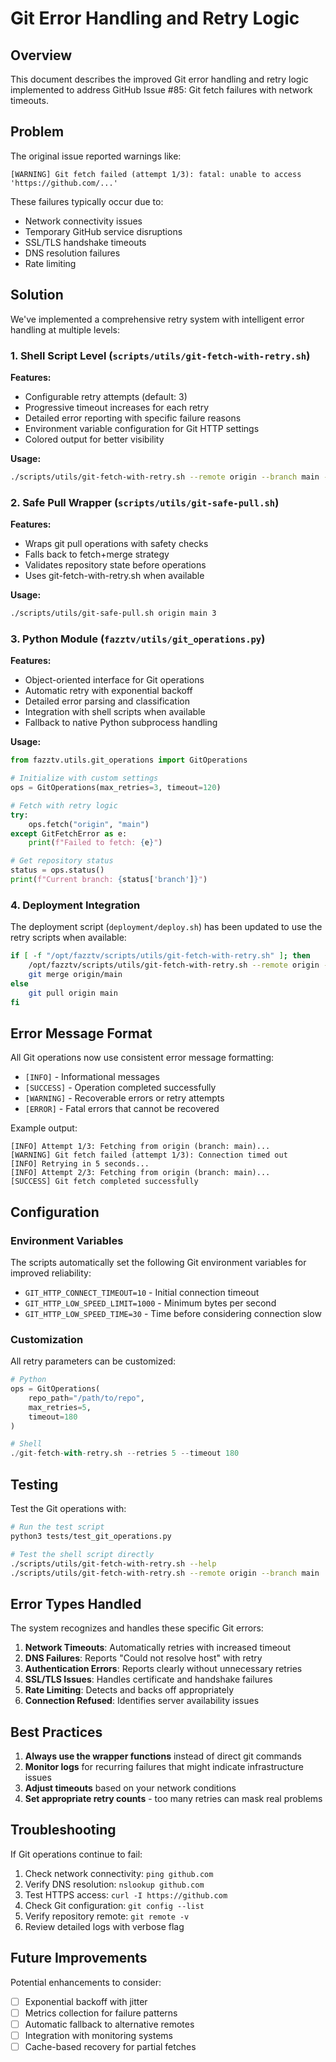 # Git Error Handling and Retry Logic

## Overview

This document describes the improved Git error handling and retry logic implemented to address GitHub Issue #85: Git fetch failures with network timeouts.

## Problem

The original issue reported warnings like:
```
[WARNING] Git fetch failed (attempt 1/3): fatal: unable to access 'https://github.com/...'
```

These failures typically occur due to:
- Network connectivity issues
- Temporary GitHub service disruptions
- SSL/TLS handshake timeouts
- DNS resolution failures
- Rate limiting

## Solution

We've implemented a comprehensive retry system with intelligent error handling at multiple levels:

### 1. Shell Script Level (`scripts/utils/git-fetch-with-retry.sh`)

**Features:**
- Configurable retry attempts (default: 3)
- Progressive timeout increases for each retry
- Detailed error reporting with specific failure reasons
- Environment variable configuration for Git HTTP settings
- Colored output for better visibility

**Usage:**
```bash
./scripts/utils/git-fetch-with-retry.sh --remote origin --branch main --retries 3 --timeout 120
```

### 2. Safe Pull Wrapper (`scripts/utils/git-safe-pull.sh`)

**Features:**
- Wraps git pull operations with safety checks
- Falls back to fetch+merge strategy
- Validates repository state before operations
- Uses git-fetch-with-retry.sh when available

**Usage:**
```bash
./scripts/utils/git-safe-pull.sh origin main 3
```

### 3. Python Module (`fazztv/utils/git_operations.py`)

**Features:**
- Object-oriented interface for Git operations
- Automatic retry with exponential backoff
- Detailed error parsing and classification
- Integration with shell scripts when available
- Fallback to native Python subprocess handling

**Usage:**
```python
from fazztv.utils.git_operations import GitOperations

# Initialize with custom settings
ops = GitOperations(max_retries=3, timeout=120)

# Fetch with retry logic
try:
    ops.fetch("origin", "main")
except GitFetchError as e:
    print(f"Failed to fetch: {e}")

# Get repository status
status = ops.status()
print(f"Current branch: {status['branch']}")
```

### 4. Deployment Integration

The deployment script (`deployment/deploy.sh`) has been updated to use the retry scripts when available:

```bash
if [ -f "/opt/fazztv/scripts/utils/git-fetch-with-retry.sh" ]; then
    /opt/fazztv/scripts/utils/git-fetch-with-retry.sh --remote origin --branch main
    git merge origin/main
else
    git pull origin main
fi
```

## Error Message Format

All Git operations now use consistent error message formatting:

- `[INFO]` - Informational messages
- `[SUCCESS]` - Operation completed successfully
- `[WARNING]` - Recoverable errors or retry attempts
- `[ERROR]` - Fatal errors that cannot be recovered

Example output:
```
[INFO] Attempt 1/3: Fetching from origin (branch: main)...
[WARNING] Git fetch failed (attempt 1/3): Connection timed out
[INFO] Retrying in 5 seconds...
[INFO] Attempt 2/3: Fetching from origin (branch: main)...
[SUCCESS] Git fetch completed successfully
```

## Configuration

### Environment Variables

The scripts automatically set the following Git environment variables for improved reliability:

- `GIT_HTTP_CONNECT_TIMEOUT=10` - Initial connection timeout
- `GIT_HTTP_LOW_SPEED_LIMIT=1000` - Minimum bytes per second
- `GIT_HTTP_LOW_SPEED_TIME=30` - Time before considering connection slow

### Customization

All retry parameters can be customized:

```python
# Python
ops = GitOperations(
    repo_path="/path/to/repo",
    max_retries=5,
    timeout=180
)

# Shell
./git-fetch-with-retry.sh --retries 5 --timeout 180
```

## Testing

Test the Git operations with:

```bash
# Run the test script
python3 tests/test_git_operations.py

# Test the shell script directly
./scripts/utils/git-fetch-with-retry.sh --help
./scripts/utils/git-fetch-with-retry.sh --remote origin --branch main
```

## Error Types Handled

The system recognizes and handles these specific Git errors:

1. **Network Timeouts**: Automatically retries with increased timeout
2. **DNS Failures**: Reports "Could not resolve host" with retry
3. **Authentication Errors**: Reports clearly without unnecessary retries
4. **SSL/TLS Issues**: Handles certificate and handshake failures
5. **Rate Limiting**: Detects and backs off appropriately
6. **Connection Refused**: Identifies server availability issues

## Best Practices

1. **Always use the wrapper functions** instead of direct git commands
2. **Monitor logs** for recurring failures that might indicate infrastructure issues
3. **Adjust timeouts** based on your network conditions
4. **Set appropriate retry counts** - too many retries can mask real problems

## Troubleshooting

If Git operations continue to fail:

1. Check network connectivity: `ping github.com`
2. Verify DNS resolution: `nslookup github.com`
3. Test HTTPS access: `curl -I https://github.com`
4. Check Git configuration: `git config --list`
5. Verify repository remote: `git remote -v`
6. Review detailed logs with verbose flag

## Future Improvements

Potential enhancements to consider:

- [ ] Exponential backoff with jitter
- [ ] Metrics collection for failure patterns
- [ ] Automatic fallback to alternative remotes
- [ ] Integration with monitoring systems
- [ ] Cache-based recovery for partial fetches